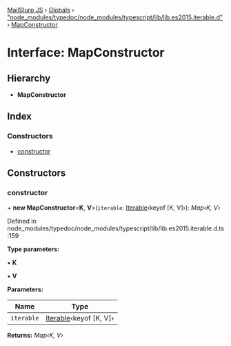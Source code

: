 [MailSlurp JS](../README.md) › [Globals](../globals.md) › ["node_modules/typedoc/node_modules/typescript/lib/lib.es2015.iterable.d"](../modules/_node_modules_typedoc_node_modules_typescript_lib_lib_es2015_iterable_d_.md) › [MapConstructor](_node_modules_typedoc_node_modules_typescript_lib_lib_es2015_iterable_d_.mapconstructor.md)

# Interface: MapConstructor

## Hierarchy

* **MapConstructor**

## Index

### Constructors

* [constructor](_node_modules_typedoc_node_modules_typescript_lib_lib_es2015_iterable_d_.mapconstructor.md#constructor)

## Constructors

###  constructor

\+ **new MapConstructor**<**K**, **V**>(`iterable`: [Iterable](_node_modules_typedoc_node_modules_typescript_lib_lib_es2015_iterable_d_.iterable.md)‹keyof [K, V]›): *Map‹K, V›*

Defined in node_modules/typedoc/node_modules/typescript/lib/lib.es2015.iterable.d.ts:159

**Type parameters:**

▪ **K**

▪ **V**

**Parameters:**

Name | Type |
------ | ------ |
`iterable` | [Iterable](_node_modules_typedoc_node_modules_typescript_lib_lib_es2015_iterable_d_.iterable.md)‹keyof [K, V]› |

**Returns:** *Map‹K, V›*
